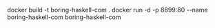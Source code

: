 docker build -t boring-haskell-com .
docker run -d -p 8899:80 --name boring-haskell-com boring-haskell-com
